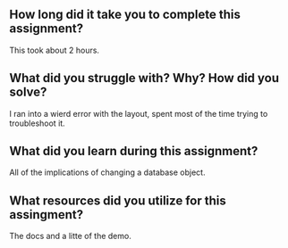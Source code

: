 ﻿<h2>How long did it take you to complete this assignment?</h2>
<p> This took about 2 hours.</p>
<h2>What did you struggle with? Why? How did you solve?</h2>
<p>I ran into a wierd error with the layout, spent most of the time trying to troubleshoot it.</p>
<h2>What did you learn during this assignment?</h2>
<p>All of the implications of changing a database object.</p>
<h2>What resources did you utilize for this assingment?</h2>
<p>	The docs and a litte of the demo.</p>
